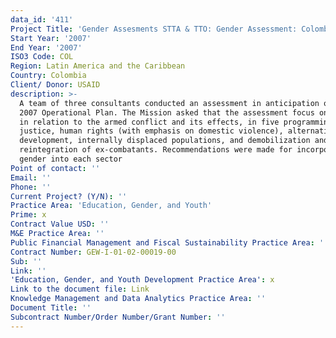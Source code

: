```yaml
---
data_id: '411'
Project Title: 'Gender Assesments STTA & TTO: Gender Assessment: Colombia (TDY 66)'
Start Year: '2007'
End Year: '2007'
ISO3 Code: COL
Region: Latin America and the Caribbean
Country: Colombia
Client/ Donor: USAID
description: >-
  A team of three consultants conducted an assessment in anticipation of the
  2007 Operational Plan. The Mission asked that the assessment focus on gender
  in relation to the armed conflict and its effects, in five programming areas:
  justice, human rights (with emphasis on domestic violence), alternative
  development, internally displaced populations, and demobilization and
  reintegration of ex-combatants. Recommendations were made for incorporating
  gender into each sector
Point of contact: ''
Email: ''
Phone: ''
Current Project? (Y/N): ''
Practice Area: 'Education, Gender, and Youth'
Prime: x
Contract Value USD: ''
M&E Practice Area: ''
Public Financial Management and Fiscal Sustainability Practice Area: ''
Contract Number: GEW-I-01-02-00019-00
Sub: ''
Link: ''
'Education, Gender, and Youth Development Practice Area': x
Link to the document file: Link
Knowledge Management and Data Analytics Practice Area: ''
Document Title: ''
Subcontract Number/Order Number/Grant Number: ''
---
```

